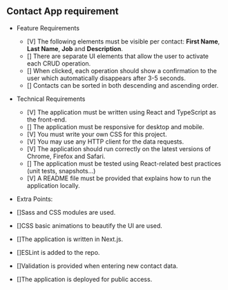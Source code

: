 ## Contact App requirement

- Feature Requirements

  - [V] The following elements must be visible per contact: **First Name**, **Last Name**, **Job** and **Description**.
  - [] There are separate UI elements that allow the user to activate each CRUD operation.
  - [] When clicked, each operation should show a confirmation to the user which automatically disappears after 3-5 seconds.
  - [] Contacts can be sorted in both descending and ascending order.

- Technical Requirements

  - [V] The application must be written using React and TypeScript as the front-end.
  - [] The application must be responsive for desktop and mobile.
  - [V] You must write your own CSS for this project.
  - [V] You may use any HTTP client for the data requests.
  - [V] The application should run correctly on the latest versions of Chrome, Firefox and Safari.
  - [] The application must be tested using React-related best practices (unit tests,
    snapshots...)
  - [V] A README file must be provided that explains how to run the application locally.

- Extra Points:
- []Sass and CSS modules are used.
- []CSS basic animations to beautify the UI are used.
- []The application is written in Next.js.
- []ESLint is added to the repo.
- []Validation is provided when entering new contact data.
- []The application is deployed for public access.
